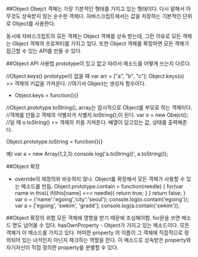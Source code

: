 ##Object
Obejct 객체는 가장 기본적인 형태를 가지고 있는 형태이다. 다시 말해서 아무것도 상속받지 않는 순수한 객체다.
자바스크립트에서는 값을 저장하는 기본적인 단위로 Object를 사용한다.

동시에 자바스크립트의 모든 객체는 Object 객체를 상속 받는데, 그런 이유로 모든 객체는 Object 객체의 프로퍼티를 가지고 있다.
또한 Object 객체를 확장하면 모든 객체가 접근할 수 있는 API를 만들 수 있다.

##Object API 사용법
prototype이 있고 없고 따라서 메소드를 어떻게 쓰는지 다르다.

//Object.keys() prototype이 없을 때
var arr = ["a", "b", "c"];
Object.keys(o) >> 객체의 키값을 가져온다. //여기서 Object는 생성자 함수이다.

- Object.keys = function(){}

//Object.prototype.toString(), array는 암시적으로 Object를 부모로 하는 객체이다.
//객체를 만들고 객체의 식별자가 식별자.toString();이 된다.
var o = new Obejct(); //일 때
o.toString() >> 객체의 키을 가져온다. 배열이 담고있는 값, 상태를 출력해준다.

Object.prototype.toString = function(){}


예)
var a = new Array(1,2,3)
console.log('a.toString()', a.toString());

##Object 확장
- override의 재정의와 비슷하지 않나. Object를 확장해서 모든 객체가 사용할 수 있는 메소드를 만듬.
Object.prototype.contain = function(needle) {
  for(var name in this){
	if(this[name] === needle){
		return true;
	}
  }
	return false;
}
var o = {'name':'egoing','city':'seoul'};
console.log(o.contain('egoing'));
var a = ['egoing', 'swkim', 'gradd'];
console.log(a.contain('swkim'));

##Object 확장의 위험
모든 객체에 영향을 받기 때문에 조심해야함. for문을 쓰면 메소드 명도 넘어올 수 있다.
hasOwnProperty - Object가 가지고 있는 메소드이다. 모든 객체가 이 메소드를 가지고 있다.
                어떠한 property 의 이름이 그 객체에 직접적으로 정의되어 있는 녀석인지 아닌지 체크하는 역할을 한다.
                이 메소드로 상속받은 property와 자기자신이 직접 정의한 property를 분별할 수 있다.

